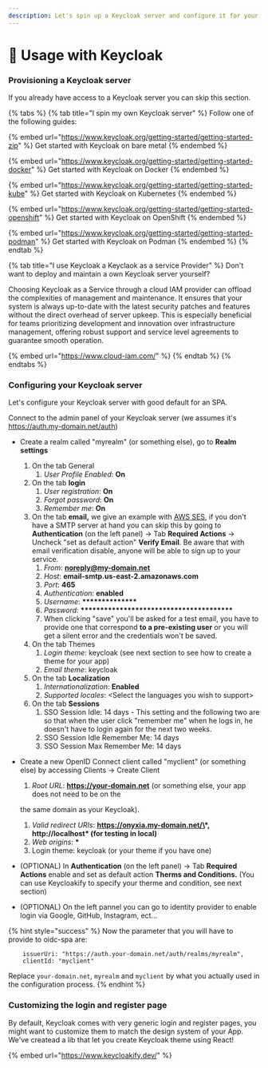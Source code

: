 ```yaml
---
description: Let's spin up a Keycloak server and configure it for your webapp!
---
```


# 🔑 Usage with Keycloak

### Provisioning a Keycloak server

If you already have access to a Keycloak server you can skip this section. &#x20;

{% tabs %}
{% tab title="I spin my own Keycloak server" %}
Follow one of the following guides: &#x20;

{% embed url="https://www.keycloak.org/getting-started/getting-started-zip" %}
Get started with Keycloak on bare metal
{% endembed %}

{% embed url="https://www.keycloak.org/getting-started/getting-started-docker" %}
Get started with Keycloak on Docker
{% endembed %}

{% embed url="https://www.keycloak.org/getting-started/getting-started-kube" %}
Get started with Keycloak on Kubernetes
{% endembed %}

{% embed url="https://www.keycloak.org/getting-started/getting-started-openshift" %}
Get started with Keycloak on OpenShift
{% endembed %}

{% embed url="https://www.keycloak.org/getting-started/getting-started-podman" %}
Get started with Keycloak on Podman
{% endembed %}
{% endtab %}

{% tab title="I use Keycloak a Keyclaok as a service Provider" %}
Don't want to deploy and maintain a own Keycloak server yourself?&#x20;

Choosing Keycloak as a Service through a cloud IAM provider can offload the complexities of management and maintenance. It ensures that your system is always up-to-date with the latest security patches and features without the direct overhead of server upkeep. This is especially beneficial for teams prioritizing development and innovation over infrastructure management, offering robust support and service level agreements to guarantee smooth operation. &#x20;

{% embed url="https://www.cloud-iam.com/" %}
{% endtab %}
{% endtabs %}

### Configuring your Keycloak server

Let's configure your Keycloak server with good default for an SPA.&#x20;

Connect to the admin panel of your Keycloak server (we assumes it's https://auth.my-domain.net/auth)

* Create a realm called "myrealm" (or something else), go to **Realm settings**
  1. On the tab General
     1. _User Profile Enabled_: **On**
  2. On the tab **login**
     1. _User registration_: **On**
     2. _Forgot password_: **On**
     3. _Remember me_: **On**
  3. On the tab **email,** we give an example with [AWS SES](https://aws.amazon.com/ses/), if you don't have a SMTP server at hand you can skip this by going to **Authentication** (on the left panel) -> Tab **Required Actions** -> Uncheck "set as default action" **Verify Email**. Be aware that with email verification disable, anyone will be able to sign up to your service.
     1. _From_: **noreply@my-domain.net**
     2. _Host_: **email-smtp.us-east-2.amazonaws.com**
     3. _Port_: **465**
     4. _Authentication_: **enabled**
     5. _Username_: **\*\*\*\*\*\*\*\*\*\*\*\*\*\***
     6. _Password_: **\*\*\*\*\*\*\*\*\*\*\*\*\*\*\*\*\*\*\*\*\*\*\*\*\*\*\*\*\*\*\*\*\*\*\*\*\*\*\***
     7. When clicking "save" you'll be asked for a test email, you have to provide one that correspond **to a pre-existing user** or you will get a silent error and the credentials won't be saved.
  4. On the tab Themes
     1. _Login theme_: keycloak (see next section to see how to create a theme for your app)
     2. _Email theme_: keycloak
  5. On the tab **Localization**
     1. _Internationalization_: **Enabled**
     2. _Supported locales_: \<Select the languages you wish to support>
  6. On the tab **Sessions**
     1. SSO Session Idle: 14 days - This setting and the following two are so that when the user click "remember me" when he logs in, he doesn't have to login again for the next two weeks.
     2. SSO Session Idle Remember Me: 14 days
     3. SSO Session Max Remember Me: 14 days
*   Create a new OpenID Connect client called "myclient" (or something else) by accessing Clients -> Create Client

    1. _Root URL_: **https://your-domain.net** (or something else, your app does not need to be on the&#x20;

    the same domain as your Keycloak).

    1. _Valid redirect URIs_: **https://onyxia.my-domain.net/\*, http://localhost\* (for testing in local)**
    2. _Web origins_: **\***
    3. Login theme: keycloak (or your theme if you have one)
* (OPTIONAL) In **Authentication** (on the left panel) -> Tab **Required Actions** enable and set as default action **Therms and Conditions.** (You can use Keycloakify to specify your therme and condition, see next section)
* (OPTIONAL) On the left pannel you can go to identity provider to enable login via Google, GitHub, Instagram, ect...&#x20;



{% hint style="success" %}
Now the parameter that you will have to provide to oidc-spa are:&#x20;

```
    issuerUri: "https://auth.your-domain.net/auth/realms/myrealm",
    clientId: "myclient"
```

Replace `your-domain.net`, `myrealm` and `myclient` by what you actually used in the configuration process.
{% endhint %}

### Customizing the login and register page&#x20;

By default, Keycloak comes with very generic login and register pages, you might want to customize them to match the design system of your App.  \
We've createad a lib that let you create Keycloak theme using React!   &#x20;

{% embed url="https://www.keycloakify.dev/" %}
